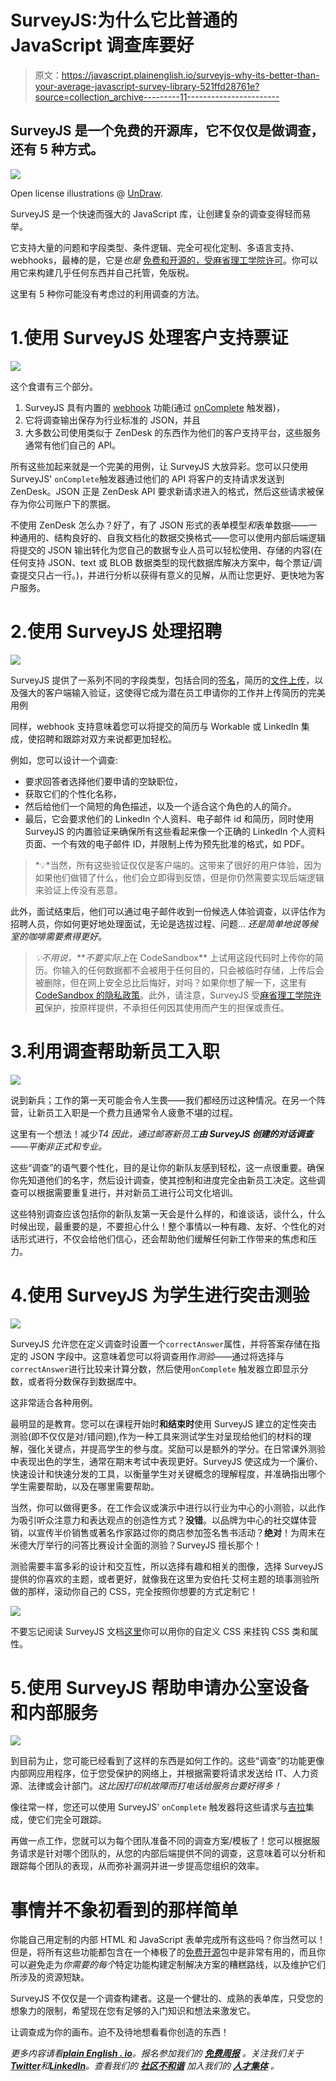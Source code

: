 # SurveyJS:为什么它比普通的 JavaScript 调查库要好

> 原文：<https://javascript.plainenglish.io/surveyjs-why-its-better-than-your-average-javascript-survey-library-521ffd28761e?source=collection_archive---------11----------------------->

## SurveyJS 是一个免费的开源库，它不仅仅是做调查，还有 5 种方式。

![](img/629a8aa1b860dd764d018fd6ac840cb8.png)

Open license illustrations @ [UnDraw](https://undraw.co/).

SurveyJS 是一个快速而强大的 JavaScript 库，让创建复杂的调查变得轻而易举。

它支持大量的问题和字段类型、条件逻辑、完全可视化定制、多语言支持、webhooks，最棒的是，它是*也是* [免费和开源的，受](https://en.wikipedia.org/wiki/Free_and_open-source_software)[麻省理工学院许可](https://choosealicense.com/licenses/mit/)。你可以用它来构建几乎任何东西并自己托管，免版税。

这里有 5 种你可能没有考虑过的利用调查的方法。

# 1.使用 SurveyJS 处理客户支持票证

![](img/b220776fbf9f417f8c4d521d05923bcd.png)

这个食谱有三个部分。

1.  SurveyJS 具有内置的 [webhook](https://en.wikipedia.org/wiki/Webhook) 功能(通过 [onComplete](https://surveyjs.io/Documentation/Library?id=surveymodel&utm_source=medium&utm_medium=referral&utm_campaign=JS_in_plain_English_4#onComplete) 触发器)，
2.  它将调查输出保存为行业标准的 JSON，并且
3.  大多数公司使用类似于 ZenDesk 的东西作为他们的客户支持平台，这些服务通常有他们自己的 API。

所有这些加起来就是一个完美的用例，让 SurveyJS 大放异彩。您可以只使用 SurveyJS' `onComplete`触发器通过他们的 API 将客户的支持请求发送到 ZenDesk。JSON 正是 ZenDesk API 要求新请求进入的格式，然后这些请求被保存为你公司账户下的票据。

不使用 ZenDesk 怎么办？好了，有了 JSON 形式的表单模型*和*表单数据——一种通用的、结构良好的、自我文档化的数据交换格式——您可以使用内部后端逻辑将提交的 JSON 输出转化为您自己的数据专业人员可以轻松使用、存储的内容(在任何支持 JSON、text 或 BLOB 数据类型的现代数据库解决方案中，每个票证/调查提交只占一行。)，并进行分析以获得有意义的见解，从而让您更好、更快地为客户服务。

# 2.使用 SurveyJS 处理招聘

![](img/c1c7fc4b47343dcddccad3ee90c014aa.png)

SurveyJS 提供了一系列不同的字段类型，包括合同的[签名](https://surveyjs.io/Documentation/Library?id=questionsignaturepadmodel&utm_source=medium&utm_medium=referral&utm_campaign=JS_in_plain_English_4)，简历的[文件上传](https://surveyjs.io/Documentation/Library?id=questionfilemodel&utm_source=medium&utm_medium=referral&utm_campaign=JS_in_plain_English_4)，以及强大的客户端输入验证，这使得它成为潜在员工申请你的工作并上传简历的完美用例

同样，webhook 支持意味着您可以将提交的简历与 Workable 或 LinkedIn 集成，使招聘和跟踪对双方来说都更加轻松。

例如，您可以设计一个调查:

*   要求回答者选择他们要申请的空缺职位，
*   获取它们的个性化名称，
*   然后给他们一个简短的角色描述，以及一个适合这个角色的人的简介。
*   最后，它会要求他们的 LinkedIn 个人资料、电子邮件 id 和简历，同时使用 SurveyJS 的内置验证来确保所有这些看起来像一个正确的 LinkedIn 个人资料页面、一个有效的电子邮件 ID，并限制上传为预先批准的格式，如 PDF。

> *💡*当然，所有这些验证仅仅是客户端的。这带来了很好的用户体验，因为如果他们做错了什么，他们会立即得到反馈，但是你仍然需要实现后端逻辑来验证上传没有恶意。

此外，面试结束后，他们可以通过电子邮件收到一份候选人体验调查，以评估作为招聘人员，你如何更好地处理面试，无论是选拔过程、问题… *还是简单地说等候室的咖啡需要煮得更好*。

> *💡*不用说，**不要*实际上*在 CodeSandbox** 上试用这段代码时上传你的简历。你输入的任何数据都不会被用于任何目的，只会被临时存储，上传后会被删除，但在网上安全总比后悔好，对吗？如果你想了解一下，这里有 [CodeSandbox 的隐私政策](https://codesandbox.io/legal/privacy)。此外，请注意，SurveyJS 受[麻省理工学院许可](https://choosealicense.com/licenses/mit/)保护，按原样提供，不承担任何因其使用而产生的担保或责任。

# 3.利用调查帮助新员工入职

![](img/d659129e26020279cc37c72345fffe2f.png)

说到新兵；工作的第一天可能会令人生畏——我们都经历过这种情况。在另一个阵营，让新员工入职是一个费力且通常令人疲惫不堪的过程。

这里有一个想法！减少*T4 因此，通过邮寄新员工**由 SurveyJS 创建的对话调查**——平衡非正式和专业。*

这些“调查”的语气要个性化，目的是让你的新队友感到轻松，这一点很重要。确保你先知道他们的名字，然后设计调查，使其控制和进度完全由新员工决定。这些调查可以根据需要重复进行，并对新员工进行公司文化培训。

这些特别调查应该包括你的新队友第一天会是什么样的，和谁谈话，谈什么，什么时候出现，最重要的是，不要担心什么！整个事情以一种有趣、友好、个性化的对话形式进行，不仅会给他们信心，还会帮助他们缓解任何新工作带来的焦虑和压力。

# 4.使用 SurveyJS 为学生进行突击测验

![](img/28bedc4be0cb4fe2898f88e03c8069d8.png)

SurveyJS 允许您在定义调查时设置一个`correctAnswer`属性，并将答案存储在指定的 JSON 字段中。这意味着您可以将调查用作*测验*——通过将选择与`correctAnswer`进行比较来计算分数，然后使用`onComplete` 触发器立即显示分数，或者将分数保存到数据库中。

这非常适合各种用例。

最明显的是教育。您可以在课程开始时**和结束时**使用 SurveyJS 建立的定性突击测验(即不仅仅是对/错问题),作为一种工具来测试学生对呈现给他们的材料的理解，强化关键点，并提高学生的参与度。奖励可以是额外的学分。在日常课外测验中表现出色的学生，通常在期末考试中表现更好。SurveyJS 使这成为一个廉价、快速设计和快速分发的工具，以衡量学生对关键概念的理解程度，并准确指出哪个学生需要帮助，以及在哪里需要帮助。

当然，你可以做得更多。在工作会议或演示中进行以行业为中心的小测验，以此作为吸引听众注意力和表达观点的创造性方式？**没错**。以品牌为中心的社交媒体营销，以宣传半价销售或著名作家路过你的商店参加签名售书活动？**绝对**！为周末在米德大厅举行的问答比赛设计全面的测验？SurveyJS 擅长那个！

测验需要丰富多彩的设计和交互性，所以选择有趣和相关的图像，选择 SurveyJS 提供的你喜欢的主题，或者更好，就像我在这里为安伯托·艾柯主题的琐事测验所做的那样，滚动你自己的 CSS，完全按照你想要的方式定制它！

![](img/790b876ef39b07521a033fcf737d1b76.png)

不要忘记阅读 SurveyJS 文档[这里](https://surveyjs.io/Examples/Library/?id=survey-customcss&platform=jQuery&utm_source=medium&utm_medium=referral&utm_campaign=JS_in_plain_English_4#content-docs)你可以用你的自定义 CSS 来挂钩 CSS 类和属性。

# 5.使用 SurveyJS 帮助申请办公室设备和内部服务

![](img/182d26b00ef16e4ecfcdfd84808f0a15.png)

到目前为止，您可能已经看到了这样的东西是如何工作的。这些“调查”的功能更像内部网应用程序，位于您受保护的网络上，并根据需要将请求发送给 IT、人力资源、法律或会计部门。*这比因打印机故障而打电话给服务台要好得多！*

像往常一样，您还可以使用 SurveyJS' `onComplete` 触发器将这些请求与[吉拉](https://www.atlassian.com/software/jira)集成，使它们完全可跟踪。

再做一点工作，您就可以为每个团队准备不同的调查方案/模板了！您可以根据服务请求是针对哪个团队的，从您的内部后端提供不同的调查，这意味着可以分析和跟踪每个团队的表现，从而弥补漏洞并进一步提高您组织的效率。

# 事情并不象初看到的那样简单

你能自己用定制的内部 HTML 和 JavaScript 表单完成所有这些吗？你当然可以！但是，将所有这些功能都包含在一个棒极了的[免费开源](https://en.wikipedia.org/wiki/Free_and_open-source_software)包中是非常有用的，而且你可以避免走为*你需要的每个*特定功能构建定制解决方案的糟糕路线，以及维护它们所涉及的资源短缺。

SurveyJS 不仅仅是一个调查构建者。这是一个健壮的、成熟的表单库，只受您的想象力的限制，希望现在您有足够的入门知识和想法来激发它。

让调查成为你的画布。迫不及待地想看看你创造的东西！

*更多内容请看*[***plain English . io***](https://plainenglish.io/)*。报名参加我们的* [***免费周报***](http://newsletter.plainenglish.io/) *。关注我们关于*[***Twitter***](https://twitter.com/inPlainEngHQ)*和*[***LinkedIn***](https://www.linkedin.com/company/inplainenglish/)*。查看我们的* [***社区不和谐***](https://discord.gg/GtDtUAvyhW) *加入我们的* [***人才集体***](https://inplainenglish.pallet.com/talent/welcome) *。*